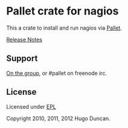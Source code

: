 # Pallet crate for nagios

This a crate to install and run nagios via [Pallet](http://pallet.github.com/pallet).

[Release Notes](https://github.com/pallet/nagios-crate/blob/master/ReleaseNotes.md)

## Support

[On the group](http://groups.google.com/group/pallet-clj), or #pallet on freenode irc.

## License

Licensed under [EPL](http://www.eclipse.org/legal/epl-v10.html)

Copyright 2010, 2011, 2012 Hugo Duncan.
